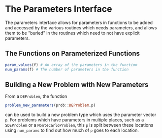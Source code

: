 # The Parameters Interface

The parameters interface allows for parameters in functions to be added and
accessed by the various routines which needs parameters, and allows them
to be "buried" in the routines which need to not have explicit parameters.

## The Functions on Parameterized Functions

```julia
param_values(f) # An array of the parameters in the function
num_params(f) # The number of parameters in the function
```

## Building a New Problem with New Parameters

From a `DEProblem`, the function

```julia
problem_new_parameters(prob::DEProblem,p)
```

can be used to build a new problem type which uses the parameter vector `p`.
For problems which have parameters in multiple places, such as a `SDEProblem`
or a `MonteCarloProblem`, this `p` is split between these locations using
`num_params` to find out how much of `p` goes to each location.
